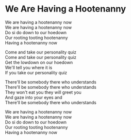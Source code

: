 # We Are Having a Hootenanny  

We are having a hootenanny now  
We are having a hootenanny now  
Do si do down to our hoedown  
Our rooting tooting hootenanny  
Having a hootenanny now  

Come and take our personality quiz  
Come and take our personality quiz  
Get the lowdown on our hoedown  
We'll tell you where it is  
If you take our personality quiz  

There'll be somebody there who understands  
There'll be somebody there who understands  
They won't eat you they will greet you  
And gaze into your eyes and  
There'll be somebody there who understands  

We are having a hootenanny now  
We are having a hootenanny now  
Do si do down to our hoedown  
Our rooting tooting hootenanny  
Having a hootenanny now  
